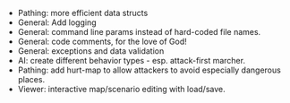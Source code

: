 * Pathing: more efficient data structs
* General: Add logging
* General: command line params instead of hard-coded file names.
* General: code comments, for the love of God!
* General: exceptions and data validation
* AI: create different behavior types - esp.  attack-first marcher.
* Pathing: add hurt-map to allow attackers to avoid especially dangerous places.
* Viewer: interactive map/scenario editing with load/save.